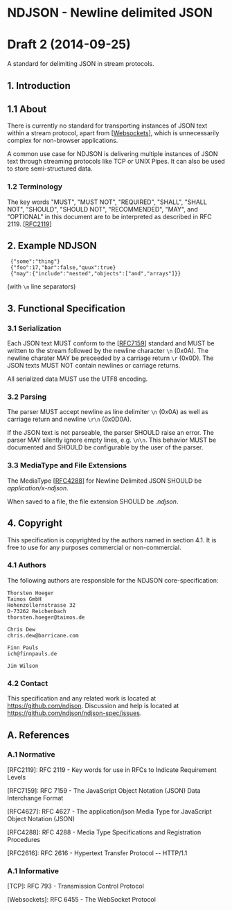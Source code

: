 # NDJSON - Newline delimited JSON

# Draft 2 (2014-09-25)

A standard for delimiting JSON in stream protocols.

## 1. Introduction

## 1.1 About

There is currently no standard for transporting instances of JSON text within a stream protocol, apart from \[[Websockets]\], which is unnecessarily complex for non-browser applications.

A common use case for NDJSON is delivering multiple instances of JSON text through streaming protocols like TCP or UNIX Pipes. It can also be used to store semi-structured data.


### 1.2 Terminology
The key words "MUST", "MUST NOT", "REQUIRED", "SHALL", "SHALL NOT", "SHOULD", "SHOULD NOT", "RECOMMENDED", "MAY", and "OPTIONAL" in this document are to be interpreted as described in RFC 2119. \[[RFC2119]\]

## 2. Example NDJSON

~~~~~
 {"some":"thing"}
 {"foo":17,"bar":false,"quux":true}
 {"may":{"include":"nested","objects":["and","arrays"]}}
~~~~~
(with `\n` line separators)

## 3. Functional Specification

### 3.1 Serialization

Each JSON text MUST conform to the \[[RFC7159]\] standard and MUST be written to the stream followed by the newline character `\n` (0x0A). The newline charater MAY be preceeded by a carriage return `\r` (0x0D). The JSON texts MUST NOT contain newlines or carriage returns.

All serialized data MUST use the UTF8 encoding.

### 3.2 Parsing

The parser MUST accept newline as line delimiter `\n` (0x0A) as well as carriage return and newline `\r\n` (0x0D0A). 

If the JSON text is not parseable, the parser SHOULD raise an error. The parser MAY silently ignore empty lines, e.g. `\n\n`. This behavior MUST be documented and SHOULD be configurable by the user of the parser.

### 3.3 MediaType and File Extensions

The MediaType \[[RFC4288]\] for Newline Delimited JSON SHOULD be _application/x-ndjson_.

When saved to a file, the file extension SHOULD be _.ndjson_.

## 4. Copyright

This specification is copyrighted by the authors named in section 4.1. It is free to use for any purposes commercial or non-commercial.

### 4.1 Authors

The following authors are responsible for the NDJSON core-specification:

~~~~
Thorsten Hoeger
Taimos GmbH
Hohenzollernstrasse 32
D-73262 Reichenbach
thorsten.hoeger@taimos.de
~~~~
~~~~
Chris Dew
chris.dew@barricane.com
~~~~
~~~~
Finn Pauls
ich@finnpauls.de
~~~~
~~~~
Jim Wilson
~~~~

### 4.2 Contact

This specification and any related work is located at <https://github.com/ndjson>. 
Discussion and help is located at <https://github.com/ndjson/ndjson-spec/issues>. 

## A. References

### A.1 Normative

[RFC2119]: http://www.ietf.org/rfc/rfc2119.txt "RFC 2119 - Key words for use in RFCs to Indicate Requirement Levels"
\[RFC2119\]: RFC 2119 - Key words for use in RFCs to Indicate Requirement Levels

[RFC7159]: http://www.ietf.org/rfc/rfc7159.txt "RFC 7159 -  The JavaScript Object Notation (JSON) Data Interchange Format"
\[RFC7159\]: RFC 7159 -  The JavaScript Object Notation (JSON) Data Interchange Format

[RFC4627]: http://www.ietf.org/rfc/rfc4627.txt "RFC 4627 - The application/json Media Type for JavaScript Object Notation (JSON)"
\[RFC4627\]: RFC 4627 - The application/json Media Type for JavaScript Object Notation (JSON)

[RFC4288]: http://www.ietf.org/rfc/rfc4288.txt "RFC 4288 - Media Type Specifications and Registration Procedures"
\[RFC4288\]: RFC 4288 - Media Type Specifications and Registration Procedures

[RFC2616]: http://www.ietf.org/rfc/rfc2616.txt "RFC 2616 - Hypertext Transfer Protocol -- HTTP/1.1"
\[RFC2616\]: RFC 2616 - Hypertext Transfer Protocol -- HTTP/1.1

### A.1 Informative

[TCP]: http://www.ietf.org/rfc/rfc793.txt "RFC 793 - Transmission Control Protocol"
\[TCP\]: RFC 793 - Transmission Control Protocol

[Websockets]: http://tools.ietf.org/html/rfc6455 "RFC 6455 - The WebSocket Protocol"
\[Websockets\]: RFC 6455 - The WebSocket Protocol

